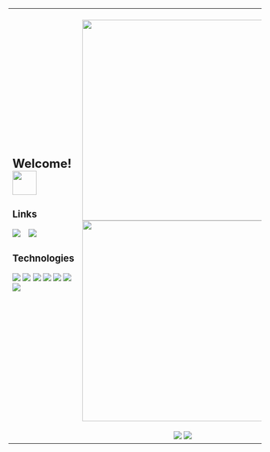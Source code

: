 <table>
  <tr>
    <td>
      <h2>Welcome! <img height=48px src="https://i.imgur.com/rTwvnXT.gif" /></h2>
      <h3>Links</h3>
      <a href="https://www.linkedin.com/in/gabrielamilet/"><img src="https://img.shields.io/badge/linkedin-%23212830.svg?&style=for-the-badge&logo=linkedin&logoColor=4493F8" /></a>⠀
      <a href="https://jasbrela.itch.io"><img src="https://img.shields.io/badge/Itch.io-212830?style=for-the-badge&logo=itchdotio&logoColor=4493F8" /></a>
      <h3>Technologies</h3>
      <img src="https://img.shields.io/badge/Unity-212830?style=for-the-badge&logo=unity&logoColor=4493F8">
      <img src="https://img.shields.io/badge/-Unreal%20Engine-212830?style=for-the-badge&logo=unreal-engine&logoColor=4493F8">
      <img src="https://img.shields.io/badge/Cocos%20Creator-212830?style=for-the-badge&logo=cocos&logoColor=4493F8">
      <img src="https://img.shields.io/badge/C%23-212830?style=for-the-badge&logo=csharp&logoColor=4493F8">
      <img src="https://img.shields.io/badge/TypeScript-212830?style=for-the-badge&logo=typescript&logoColor=4493F8">
      <img src="https://img.shields.io/badge/C%2B%2B-212830?style=for-the-badge&logo=c%2B%2B&logoColor=4493F8">
      <img src="https://img.shields.io/badge/Git-212830?style=for-the-badge&logo=git&logoColor=4493F8">
      <br /><br /><br />
    </td>
    <td>
      <br/>
      <div align="center">
        <img width="400em" src="https://github-readme-stats.vercel.app/api?username=jasbrela&count_private=true&show_icons=true&hide_border=false&border_color=3D444D&bg_color=212830&text_color=ffffff&title_color=4493F8&icon_color=4493F8" />
        <img width="400em" src="https://github-readme-stats.vercel.app/api/wakatime?username=jasbrela&hide_border=false&border_color=3D444D&bg_color=212830&text_color=ffffff&title_color=4493F8&hide=yaml,properties,textmate,config,sql,IDEA_MODULE,TSConfig,Assembly,Bash,Objective-c,Gradle,Groovy,CMake,TOML,JSON,C/C,Text,GitIgnore%20File,Java%20Properties,Solution%20File,Git%20Config,Markdown,Vcxproj,Other,MsBuild%20targets%20file,uproject,EditorConfig&range=last_7_days"/>
        <br/><br/>
          <img src="https://komarev.com/ghpvc/?username=jasbrela&label=⠀❤⠀&color=4493F8" /> <img src="https://wakatime.com/badge/user/9400f2ac-e442-4aad-ac8a-ae5f26918eb3.svg" />
        <br/>
      </div>
    </td>
  </tr>
</table>
